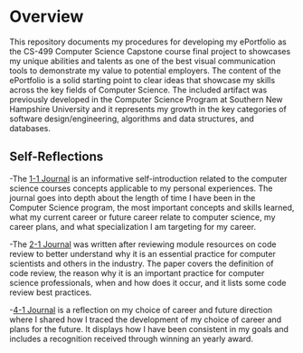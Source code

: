 # **Overview**

This repository documents my procedures for developing my ePortfolio as the CS-499 Computer Science Capstone course final project to showcases my unique abilities and talents as one of the best visual communication tools to demonstrate my value to potential employers. The content of the ePortfolio is a solid starting point to clear ideas that showcase my skills across the key fields of Computer Science. The included artifact was previously developed in the Computer Science Program at Southern New Hampshire University and it represents my growth in the key categories of software design/engineering, algorithms and data structures, and databases.

## **Self-Reflections**

-The [1-1 Journal](https://github.com/sjpri/sjpri.github.io/blob/f8c110f781c84decbe969383e64a8a5545f0c672/Journals/1-1%20Journal_Gomes-DaCosta.docx) is an informative self-introduction related to the computer science courses concepts applicable to my personal experiences. The journal goes into depth about the length of time I have been in the Computer Science program, the most important concepts and skills learned, what my current career or future career relate to computer science, my career plans, and what specialization I am targeting for my career.

-The [2-1 Journal](https://github.com/sjpri/sjpri.github.io/blob/20a0313d3002ef1d2ff699185e3e662d84d09cde/Journals/2-1%20Journal_Gomes-DaCosta.docx) was written after reviewing module resources on code review to better understand why it is an essential practice for computer scientists and others in the industry. The paper covers the definition of code review, the reason why it is an important practice for computer science professionals, when and how does it occur, and it lists some code review best practices.

-[4-1 Journal](https://github.com/sjpri/sjpri.github.io/blob/c434523e9a4fd2c8042055bd925c5b16a4f56d2b/Journals/4-1%20Journal_Gomes-DaCosta-3rdtry.docx) is a reflection on my choice of career and future direction where I shared how I traced the development of my choice of career and plans for the future. It displays how I have been consistent in my goals and includes a recognition received through winning an yearly award.

